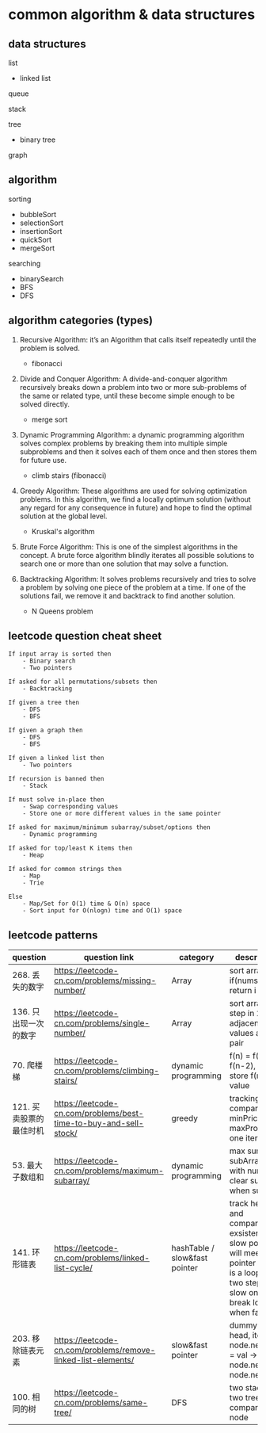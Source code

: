 # common algorithm & data structures

## data structures

list
- linked list

queue

stack

tree
- binary tree

graph


## algorithm

sorting
- bubbleSort
- selectionSort
- insertionSort
- quickSort
- mergeSort

searching
- binarySearch
- BFS
- DFS

## algorithm categories (types)

1. Recursive Algorithm: it’s an Algorithm that calls itself repeatedly until the problem is solved.
    - fibonacci

2. Divide and Conquer Algorithm: A divide-and-conquer algorithm recursively breaks down a problem into two or more sub-problems of the same or related type, until these become simple enough to be solved directly. 
    - merge sort

3. Dynamic Programming Algorithm: a dynamic programming algorithm solves complex problems by breaking them into multiple simple subproblems and then it solves each of them once and then stores them for future use.
    - climb stairs (fibonacci)

4. Greedy Algorithm: These algorithms are used for solving optimization problems. In this algorithm, we find a locally optimum solution (without any regard for any consequence in future) and hope to find the optimal solution at the global level.
    - Kruskal's algorithm
5. Brute Force Algorithm: This is one of the simplest algorithms in the concept. A brute force algorithm blindly iterates all possible solutions to search one or more than one solution that may solve a function.

6. Backtracking Algorithm: It solves problems recursively and tries to solve a problem by solving one piece of the problem at a time. If one of the solutions fail, we remove it and backtrack to find another solution.
    - N Queens problem



## leetcode question cheat sheet

```
If input array is sorted then
    - Binary search
    - Two pointers

If asked for all permutations/subsets then
    - Backtracking

If given a tree then
    - DFS
    - BFS

If given a graph then
    - DFS
    - BFS

If given a linked list then
    - Two pointers

If recursion is banned then
    - Stack

If must solve in-place then
    - Swap corresponding values
    - Store one or more different values in the same pointer

If asked for maximum/minimum subarray/subset/options then
    - Dynamic programming

If asked for top/least K items then
    - Heap

If asked for common strings then
    - Map
    - Trie

Else
    - Map/Set for O(1) time & O(n) space
    - Sort input for O(nlogn) time and O(1) space
```

## leetcode patterns


| question | question link | category | description |
| --- | --- | --- | --- |
| 268. 丢失的数字 | https://leetcode-cn.com/problems/missing-number/ | Array | sort array, if(nums[i]!==i) return i |
|136. 只出现一次的数字|https://leetcode-cn.com/problems/single-number/|Array| sort array, step in 2, if adjacent values are in pair |
|70. 爬楼梯|https://leetcode-cn.com/problems/climbing-stairs/| dynamic programming| f(n) = f(n-1) + f(n-2), memo store f(n) value
|121. 买卖股票的最佳时机|https://leetcode-cn.com/problems/best-time-to-buy-and-sell-stock/| greedy | tracking and compare minPrice and maxProfit in one iteration|
|53. 最大子数组和|https://leetcode-cn.com/problems/maximum-subarray/|dynamic programming| max sum of subArray end with nums[i], clear sum when sum < 0
|141. 环形链表|https://leetcode-cn.com/problems/linked-list-cycle/| hashTable / slow&fast pointer | track head and comparing of exsistence / slow pointer will meet fast pointer if there is a loop (fast two steps, slow one step, break loop when fast || fast.next == null)
|203. 移除链表元素|https://leetcode-cn.com/problems/remove-linked-list-elements/| slow&fast pointer| dummy.next = head, iterate if node.next.val = val -> node.next = node.next.next
|100. 相同的树|https://leetcode-cn.com/problems/same-tree/|DFS| two stack dfs two trees compare each node